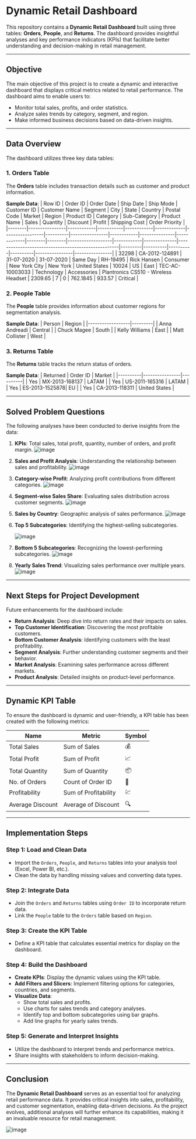 # Dynamic Retail Dashboard

This repository contains a **Dynamic Retail Dashboard** built using three tables: **Orders**, **People**, and **Returns**. The dashboard provides insightful analyses and key performance indicators (KPIs) that facilitate better understanding and decision-making in retail management.

---

## Objective

The main objective of this project is to create a dynamic and interactive dashboard that displays critical metrics related to retail performance. The dashboard aims to enable users to:
- Monitor total sales, profits, and order statistics.
- Analyze sales trends by category, segment, and region.
- Make informed business decisions based on data-driven insights.

---

## Data Overview

The dashboard utilizes three key data tables:

### 1. Orders Table

The **Orders** table includes transaction details such as customer and product information.

**Sample Data**:
| Row ID | Order ID       | Order Date | Ship Date | Ship Mode  | Customer ID | Customer Name   | Segment  | City           | State      | Country       | Postal Code | Market | Region | Product ID        | Category   | Sub-Category | Product Name                                        | Sales   | Quantity | Discount | Profit   | Shipping Cost | Order Priority |
|--------|----------------|------------|-----------|------------|-------------|-----------------|----------|----------------|------------|---------------|-------------|--------|--------|-------------------|------------|--------------|----------------------------------------------------|---------|----------|----------|----------|----------------|----------------|
| 32298  | CA-2012-124891 | 31-07-2020 | 31-07-2020 | Same Day   | RH-19495    | Rick Hansen     | Consumer | New York City  | New York   | United States | 10024       | US     | East   | TEC-AC-10003033   | Technology | Accessories  | Plantronics CS510 - Wireless Headset               | 2309.65 | 7        | 0        | 762.1845 | 933.57        | Critical       |

### 2. People Table

The **People** table provides information about customer regions for segmentation analysis.

**Sample Data**:
| Person           | Region  |
|------------------|---------|
| Anna Andreadi    | Central |
| Chuck Magee      | South   |
| Kelly Williams   | East    |
| Matt Collister   | West    |

### 3. Returns Table

The **Returns** table tracks the return status of orders.

**Sample Data**:
| Returned | Order ID       | Market   |
|----------|----------------|----------|
| Yes      | MX-2013-168137 | LATAM    |
| Yes      | US-2011-165316 | LATAM    |
| Yes      | ES-2013-1525878| EU       |
| Yes      | CA-2013-118311 | United States |

---

## Solved Problem Questions

The following analyses have been conducted to derive insights from the data:

1. **KPIs**: Total sales, total profit, quantity, number of orders, and profit margin.
   ![image](https://github.com/user-attachments/assets/1f74e74a-07ac-42f0-bc03-0d3cd6859118)

2. **Sales and Profit Analysis**: Understanding the relationship between sales and profitability.
   ![image](https://github.com/user-attachments/assets/4fa5251d-af1c-4212-8437-3079e867b1ad)

3. **Category-wise Profit**: Analyzing profit contributions from different categories.
   ![image](https://github.com/user-attachments/assets/60f6e6d9-6906-43ce-b53e-dbd837802fb8)

4. **Segment-wise Sales Share**: Evaluating sales distribution across customer segments.
    ![image](https://github.com/user-attachments/assets/7286208c-08e5-4f80-847e-b03c7256239a)

5. **Sales by Country**: Geographic analysis of sales performance.
     ![image](https://github.com/user-attachments/assets/75bd12fe-dc2a-4234-919f-8de1950c17f5)

6. **Top 5 Subcategories**: Identifying the highest-selling subcategories.

    ![image](https://github.com/user-attachments/assets/dd0165fa-4357-4179-a360-feb08d24c816)

8. **Bottom 5 Subcategories**: Recognizing the lowest-performing subcategories.
      ![image](https://github.com/user-attachments/assets/a48a4c2b-5ab9-44dd-8870-b5b675d13c2d)

9. **Yearly Sales Trend**: Visualizing sales performance over multiple years.
        ![image](https://github.com/user-attachments/assets/d1a41f16-9a8f-45fe-9136-f44de5f2be76)

---

## Next Steps for Project Development

Future enhancements for the dashboard include:
- **Return Analysis**: Deep dive into return rates and their impacts on sales.
- **Top Customer Identification**: Discovering the most profitable customers.
- **Bottom Customer Analysis**: Identifying customers with the least profitability.
- **Segment Analysis**: Further understanding customer segments and their behavior.
- **Market Analysis**: Examining sales performance across different markets.
- **Product Analysis**: Detailed insights on product-level performance.

---

## Dynamic KPI Table

To ensure the dashboard is dynamic and user-friendly, a KPI table has been created with the following metrics:

| Name           | Metric                | Symbol |
|----------------|-----------------------|--------|
| Total Sales    | Sum of Sales          | 💰     |
| Total Profit   | Sum of Profit         | 📈     |
| Total Quantity | Sum of Quantity       | 📦     |
| No. of Orders  | Count of Order ID     | 🛒     |
| Profitability  | Sum of Profitability  | 💹     |
| Average Discount | Average of Discount  | 🔍     |

---

## Implementation Steps

### Step 1: Load and Clean Data
- Import the `Orders`, `People`, and `Returns` tables into your analysis tool (Excel, Power BI, etc.).
- Clean the data by handling missing values and converting data types.

### Step 2: Integrate Data
- Join the `Orders` and `Returns` tables using `Order ID` to incorporate return data.
- Link the `People` table to the `Orders` table based on `Region`.

### Step 3: Create the KPI Table
- Define a KPI table that calculates essential metrics for display on the dashboard.

### Step 4: Build the Dashboard
- **Create KPIs**: Display the dynamic values using the KPI table.
- **Add Filters and Slicers**: Implement filtering options for categories, countries, and segments.
- **Visualize Data**:
  - Show total sales and profits.
  - Use charts for sales trends and category analyses.
  - Identify top and bottom subcategories using bar graphs.
  - Add line graphs for yearly sales trends.

### Step 5: Generate and Interpret Insights
- Utilize the dashboard to interpret trends and performance metrics.
- Share insights with stakeholders to inform decision-making.

---

## Conclusion

The **Dynamic Retail Dashboard** serves as an essential tool for analyzing retail performance data. It provides critical insights into sales, profitability, and customer segmentation, enabling data-driven decisions. As the project evolves, additional analyses will further enhance its capabilities, making it an invaluable resource for retail management.

![image](https://github.com/user-attachments/assets/785de72c-4182-4cc2-8c04-89306903b0a3)



